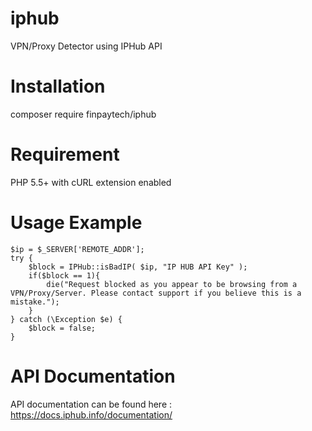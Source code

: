 # iphub
VPN/Proxy Detector using IPHub API

# Installation
composer require finpaytech/iphub

# Requirement
PHP 5.5+ with cURL extension enabled

# Usage Example
```
$ip = $_SERVER['REMOTE_ADDR'];
try {
	$block = IPHub::isBadIP( $ip, "IP HUB API Key" );
	if($block == 1){
		die("Request blocked as you appear to be browsing from a VPN/Proxy/Server. Please contact support if you believe this is a mistake.");		
	}
} catch (\Exception $e) {
	$block = false;
}
```

# API Documentation
API documentation can be found here : https://docs.iphub.info/documentation/